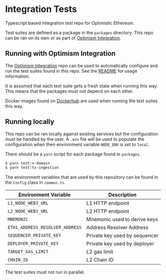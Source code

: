 # Integration Tests

Typescript based integration test repo for Optimistic Ethereum.

Test suites are defined as a package in the `packages` directory.
This repo can be ran on its own or as part of
[Optimism Integration](https://github.com/ethereum-optimism/optimism-integration).


## Running with Optimism Integration

The [Optimism Integration](https://github.com/ethereum-optimism/optimism-integration)
repo can be used to automatically configure and run the test suites found
in this repo. See the [README](https://github.com/ethereum-optimism/optimism-integration/blob/master/README.md)
for usage information.

It is assumed that each test suite gets a fresh state when running this way.
This means that the packages must not depend on each other.

Docker images found on [Dockerhub](https://hub.docker.com/u/ethereumoptimism)
are used when running the test suites this way.

## Running locally

This repo can be ran locally against existing services but the configuration
must be handled by the user. A `.env` file will be used to populate the
configuration when then environment variable `NODE_ENV` is set to `local`.

There should be a `yarn` script for each package found in `packages`.

```bash
$ yarn test:x-domain
$ yarn test:tx-ingestion
```

The environment variables that are used by this repository can be found in
the `Config` class in `common.ts`.

| Environment Variable            | Description |
| -----------                     | ----------- |
| `L1_NODE_WEB3_URL`              | L1 HTTP endpoint |
| `L2_NODE_WEB3_URL`              | L2 HTTP endpoint |
| `MNEMONIC`                      | Mnemonic used to derive keys |
| `ETH1_ADDRESS_RESOLVER_ADDRESS` | Address Resolver Address |
| `SEQUENCER_PRIVATE_KEY`         | Private key used by sequencer |
| `DEPLOYER_PRIVATE_KEY`          | Private key used by deployer |
| `TARGET_GAS_LIMIT`              | L2 gas limit |
| `CHAIN_ID`                      | L2 Chain ID |


The test suites must not run in parallel.
